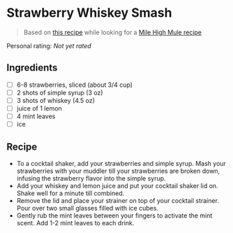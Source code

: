 # Strawberry Whiskey Smash

> Based on [this recipe](https://www.milehighmitts.com/strawberry-whiskey-smash/) while looking for a [Mile High Mule recipe](https://www.cocktailbuilder.com/recipe/mile-high-mule)

<!-- {cts} rating=0; (User can specify rating on scale of 1-5) -->
Personal rating: *Not yet rated*
<!-- {cte} -->

<!-- {cts} name_image=None; (User can specify image name) -->
<!-- TODO: Capture image -->
<!-- {cte} -->

## Ingredients

- [ ] 6-8 strawberries, sliced (about 3/4 cup)
- [ ] 2 shots of simple syrup (3 oz)
- [ ] 3 shots of whiskey (4.5 oz)
- [ ] juice of 1 lemon
- [ ] 4 mint leaves
- [ ] ice

## Recipe

- To a cocktail shaker, add your strawberries and simple syrup. Mash your strawberries with your muddler till your strawberries are broken down, infusing the strawberry flavor into the simple syrup.
- Add your whiskey and lemon juice and put your cocktail shaker lid on. Shake well for a minute till combined.
- Remove the lid and place your strainer on top of your cocktail strainer. Pour over two small glasses filled with ice cubes.
- Gently rub the mint leaves between your fingers to activate the mint scent. Add 1-2 mint leaves to each drink.
